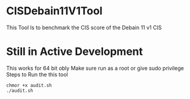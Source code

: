 # CISDebain11V1Tool
This Tool Is to benchmark the CIS score of the Debain 11 v1 CIS
# Still in Active Development
This works for 64 bit obly 
Make sure run as a root or give sudo privilege
<br>
Steps to Run the this tool 

``` chmor +x audit.sh ```
<br>
``` ./audit.sh ```
